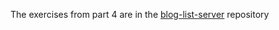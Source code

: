 The exercises from part 4 are in the [blog-list-server](https://github.com/Max-Shevchenko-Web/blog-list-server/tree/3_users_tasks_4.15-4.22) repository